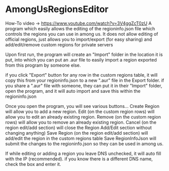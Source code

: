 # AmongUsRegionsEditor
How-To video -> https://www.youtube.com/watch?v=3V4ggZcT0zU
A program which easily allows the editing of the regioninfo.json file which controls the regions you can use in among us. It does not allow editing of official regions, just allows you to import/export (for easy sharing) and add/edit/remove custom regions for private servers

Upon first run, the program will create an "Import" folder in the location it is put, into which you can put an .aur file to easily import a region exported from this program by someone else.

if you click "Export" button for any row in the custom regions table, it will copy this from your regioninfo.json to a new ".aur" file in the Export folder.
if you share a ".aur" file with someone, they can put it in their "Import" folder, open the program, and it will auto import and save this within the regioninfo.json

Once you open the program, you will see various buttons...
Create Region will allow you to add a new region.
Edit (on the custom region rows) will allow you to edit an already existing region.
Remove (on the custom region rows) will allow you to remove an already existing region.
Cancel (on the region edit/add section) will close the Region Add/Edit section without changing anything)
Save Region (on the region edit/add section) will add/edit the region in the custom regions table
Save RegionInfoJson will submit the changes to the regioninfo.json so they can be used in among us.

If while editing or adding a region you leave DNS unchecked, it will auto fill with the IP (recommended).
if you know there is a different DNS name, check the box and enter it.
